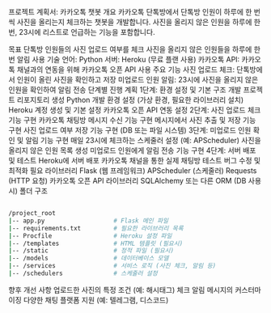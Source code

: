 프로젝트 계획서: 카카오톡 챗봇
개요
카카오톡 단톡방에서 단톡방 인원이 하루에 한 번씩 사진을 올리는지 체크하는 챗봇을 개발합니다. 사진을 올리지 않은 인원을 하루에 한 번, 23시에 리스트로 언급하는 기능을 포함합니다.

목표
단톡방 인원들의 사진 업로드 여부를 체크
사진을 올리지 않은 인원들을 하루에 한 번 알림
사용 기술
언어: Python
서버: Heroku (무료 플랜 사용)
카카오톡 API: 카카오톡 채널과의 연동을 위해 카카오톡 오픈 API 사용
주요 기능
사진 업로드 체크:
단톡방에서 인원이 올린 사진을 확인하고 저장
미업로드 인원 알림:
23시에 사진을 올리지 않은 인원을 확인하여 알림 전송
단계별 진행 계획
1단계: 환경 설정 및 기본 구조 개발
 프로젝트 리포지토리 생성
 Python 개발 환경 설정 (가상 환경, 필요한 라이브러리 설치)
 Heroku 계정 생성 및 기본 설정
 카카오톡 오픈 API 연동 설정
2단계: 사진 업로드 체크 기능 구현
 카카오톡 채팅방 메시지 수신 기능 구현
 메시지에서 사진 추출 및 저장 기능 구현
 사진 업로드 여부 저장 기능 구현 (DB 또는 파일 시스템)
3단계: 미업로드 인원 확인 및 알림 기능 구현
 매일 23시에 체크하는 스케줄러 설정 (예: APScheduler)
 사진을 올리지 않은 인원 목록 생성
 미업로드 인원에게 알림 전송 기능 구현
4단계: 서버 배포 및 테스트
 Heroku에 서버 배포
 카카오톡 채널을 통한 실제 채팅방 테스트
 버그 수정 및 최적화
필요 라이브러리
Flask (웹 프레임워크)
APScheduler (스케줄러)
Requests (HTTP 요청)
카카오톡 오픈 API 라이브러리
SQLAlchemy 또는 다른 ORM (DB 사용 시)
폴더 구조
``` bash

/project_root
|-- app.py                   # Flask 메인 파일
|-- requirements.txt         # 필요한 라이브러리 목록
|-- Procfile                 # Heroku 설정 파일
|-- /templates               # HTML 템플릿 (필요시)
|-- /static                  # 정적 파일 (필요시)
|-- /models                  # 데이터베이스 모델
|-- /services                # 서비스 로직 (사진 체크, 알림 등)
|-- /schedulers              # 스케줄러 설정
```
향후 개선 사항
업로드한 사진의 특정 조건 (예: 해시태그) 체크
알림 메시지의 커스터마이징
다양한 채팅 플랫폼 지원 (예: 텔레그램, 디스코드)